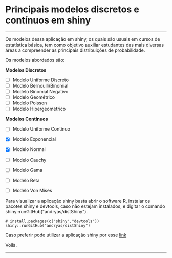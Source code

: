 # Principais modelos discretos e contínuos em shiny

***

Os modelos dessa aplicação em shiny, os quais são usuais em cursos de estatística básica, tem como objetivo auxiliar estudantes das mais diversas áreas a compreender as principais distribuições de probabilidade. 

Os modelos abordados são:

**Modelos Discretos**

- [ ] Modelo Uniforme Discreto
- [ ] Modelo Bernoulli/Binomial
- [ ] Modelo Binomial Negativo 
- [ ] Modelo Geométrico
- [ ] Modelo Poisson
- [ ] Modelo Hipergeométrico

**Modelos Contínuos**

- [ ] Modelo Uniforme Contínuo
- [X] Modelo Exponencial
- [X] Modelo Normal
- [ ] Modelo Cauchy
- [ ] Modelo Gama
- [ ] Modelo Beta
- [ ] Modelo Von Mises


Para visualizar a aplicação shiny basta abrir o software R, instalar os pacotes
shiny e devtools, caso não estejam instalados, e digitar o comando
shiny::runGitHub("andryas/distShiny"). 

```
# install.packages(c("shiny","devtools"))
shiny::runGitHub("andryas/distShiny")
```

Caso preferir pode utilizar a aplicação shiny por esse [link](http://andryaswaurzenczak.shinyapps.io/distshiny)


Voilà. 


***